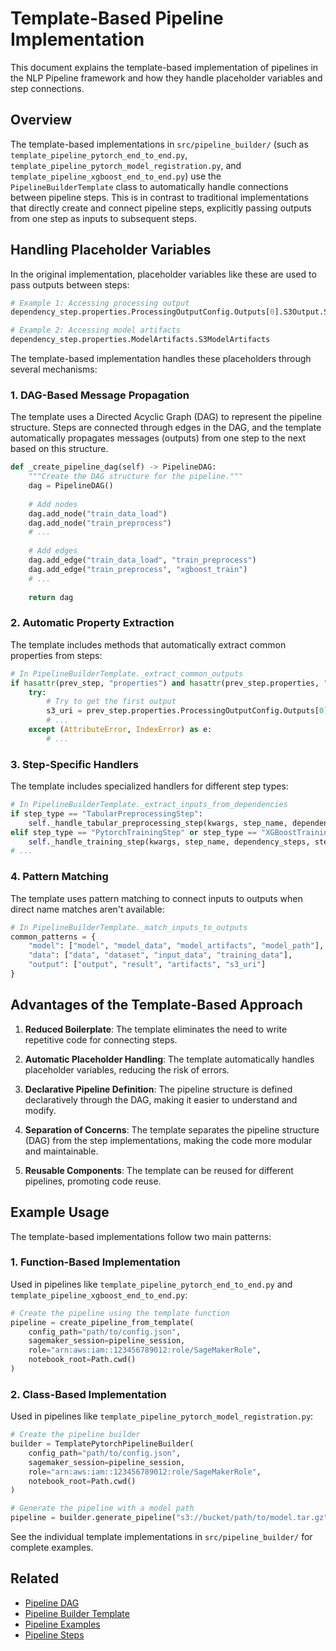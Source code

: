 # Template-Based Pipeline Implementation

This document explains the template-based implementation of pipelines in the NLP Pipeline framework and how they handle placeholder variables and step connections.

## Overview

The template-based implementations in `src/pipeline_builder/` (such as `template_pipeline_pytorch_end_to_end.py`, `template_pipeline_pytorch_model_registration.py`, and `template_pipeline_xgboost_end_to_end.py`) use the `PipelineBuilderTemplate` class to automatically handle connections between pipeline steps. This is in contrast to traditional implementations that directly create and connect pipeline steps, explicitly passing outputs from one step as inputs to subsequent steps.

## Handling Placeholder Variables

In the original implementation, placeholder variables like these are used to pass outputs between steps:

```python
# Example 1: Accessing processing output
dependency_step.properties.ProcessingOutputConfig.Outputs[0].S3Output.S3Uri

# Example 2: Accessing model artifacts
dependency_step.properties.ModelArtifacts.S3ModelArtifacts
```

The template-based implementation handles these placeholders through several mechanisms:

### 1. DAG-Based Message Propagation

The template uses a Directed Acyclic Graph (DAG) to represent the pipeline structure. Steps are connected through edges in the DAG, and the template automatically propagates messages (outputs) from one step to the next based on this structure.

```python
def _create_pipeline_dag(self) -> PipelineDAG:
    """Create the DAG structure for the pipeline."""
    dag = PipelineDAG()
    
    # Add nodes
    dag.add_node("train_data_load")
    dag.add_node("train_preprocess")
    # ...
    
    # Add edges
    dag.add_edge("train_data_load", "train_preprocess")
    dag.add_edge("train_preprocess", "xgboost_train")
    # ...
    
    return dag
```

### 2. Automatic Property Extraction

The template includes methods that automatically extract common properties from steps:

```python
# In PipelineBuilderTemplate._extract_common_outputs
if hasattr(prev_step, "properties") and hasattr(prev_step.properties, "ProcessingOutputConfig"):
    try:
        # Try to get the first output
        s3_uri = prev_step.properties.ProcessingOutputConfig.Outputs[0].S3Output.S3Uri
        # ...
    except (AttributeError, IndexError) as e:
        # ...
```

### 3. Step-Specific Handlers

The template includes specialized handlers for different step types:

```python
# In PipelineBuilderTemplate._extract_inputs_from_dependencies
if step_type == "TabularPreprocessingStep":
    self._handle_tabular_preprocessing_step(kwargs, step_name, dependency_steps)
elif step_type == "PytorchTrainingStep" or step_type == "XGBoostTrainingStep":
    self._handle_training_step(kwargs, step_name, dependency_steps, step_type)
# ...
```

### 4. Pattern Matching

The template uses pattern matching to connect inputs to outputs when direct name matches aren't available:

```python
# In PipelineBuilderTemplate._match_inputs_to_outputs
common_patterns = {
    "model": ["model", "model_data", "model_artifacts", "model_path"],
    "data": ["data", "dataset", "input_data", "training_data"],
    "output": ["output", "result", "artifacts", "s3_uri"]
}
```

## Advantages of the Template-Based Approach

1. **Reduced Boilerplate**: The template eliminates the need to write repetitive code for connecting steps.

2. **Automatic Placeholder Handling**: The template automatically handles placeholder variables, reducing the risk of errors.

3. **Declarative Pipeline Definition**: The pipeline structure is defined declaratively through the DAG, making it easier to understand and modify.

4. **Separation of Concerns**: The template separates the pipeline structure (DAG) from the step implementations, making the code more modular and maintainable.

5. **Reusable Components**: The template can be reused for different pipelines, promoting code reuse.

## Example Usage

The template-based implementations follow two main patterns:

### 1. Function-Based Implementation

Used in pipelines like `template_pipeline_pytorch_end_to_end.py` and `template_pipeline_xgboost_end_to_end.py`:

```python
# Create the pipeline using the template function
pipeline = create_pipeline_from_template(
    config_path="path/to/config.json",
    sagemaker_session=pipeline_session,
    role="arn:aws:iam::123456789012:role/SageMakerRole",
    notebook_root=Path.cwd()
)
```

### 2. Class-Based Implementation

Used in pipelines like `template_pipeline_pytorch_model_registration.py`:

```python
# Create the pipeline builder
builder = TemplatePytorchPipelineBuilder(
    config_path="path/to/config.json",
    sagemaker_session=pipeline_session,
    role="arn:aws:iam::123456789012:role/SageMakerRole",
    notebook_root=Path.cwd()
)

# Generate the pipeline with a model path
pipeline = builder.generate_pipeline("s3://bucket/path/to/model.tar.gz")
```

See the individual template implementations in `src/pipeline_builder/` for complete examples.

## Related

- [Pipeline DAG](pipeline_dag.md)
- [Pipeline Builder Template](pipeline_builder_template.md)
- [Pipeline Examples](pipeline_examples.md)
- [Pipeline Steps](../pipeline_steps/README.md)
